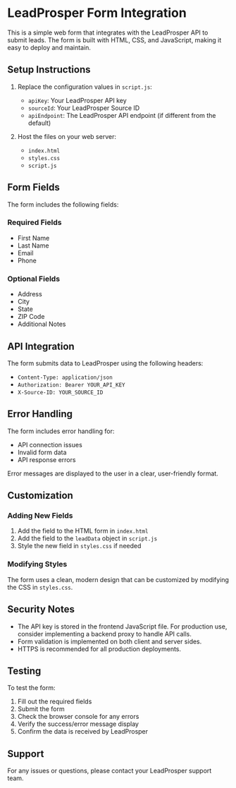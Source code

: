 # LeadProsper Form Integration

This is a simple web form that integrates with the LeadProsper API to submit leads. The form is built with HTML, CSS, and JavaScript, making it easy to deploy and maintain.

## Setup Instructions

1. Replace the configuration values in `script.js`:
   - `apiKey`: Your LeadProsper API key
   - `sourceId`: Your LeadProsper Source ID
   - `apiEndpoint`: The LeadProsper API endpoint (if different from the default)

2. Host the files on your web server:
   - `index.html`
   - `styles.css`
   - `script.js`

## Form Fields

The form includes the following fields:

### Required Fields
- First Name
- Last Name
- Email
- Phone

### Optional Fields
- Address
- City
- State
- ZIP Code
- Additional Notes

## API Integration

The form submits data to LeadProsper using the following headers:
- `Content-Type: application/json`
- `Authorization: Bearer YOUR_API_KEY`
- `X-Source-ID: YOUR_SOURCE_ID`

## Error Handling

The form includes error handling for:
- API connection issues
- Invalid form data
- API response errors

Error messages are displayed to the user in a clear, user-friendly format.

## Customization

### Adding New Fields
1. Add the field to the HTML form in `index.html`
2. Add the field to the `leadData` object in `script.js`
3. Style the new field in `styles.css` if needed

### Modifying Styles
The form uses a clean, modern design that can be customized by modifying the CSS in `styles.css`.

## Security Notes

- The API key is stored in the frontend JavaScript file. For production use, consider implementing a backend proxy to handle API calls.
- Form validation is implemented on both client and server sides.
- HTTPS is recommended for all production deployments.

## Testing

To test the form:
1. Fill out the required fields
2. Submit the form
3. Check the browser console for any errors
4. Verify the success/error message display
5. Confirm the data is received by LeadProsper

## Support

For any issues or questions, please contact your LeadProsper support team. 